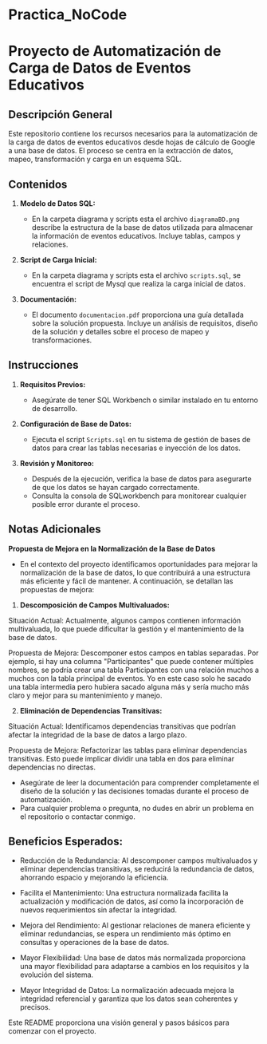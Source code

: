 # Practica_NoCode

# Proyecto de Automatización de Carga de Datos de Eventos Educativos

## Descripción General

Este repositorio contiene los recursos necesarios para la automatización de la carga de datos de eventos educativos desde hojas de cálculo de Google a una base de datos. El proceso se centra en la extracción de datos, mapeo, transformación y carga en un esquema SQL.

## Contenidos

1. **Modelo de Datos SQL:**
   - En la carpeta diagrama y scripts esta el archivo `diagramaBD.png` describe la estructura de la base de datos utilizada para almacenar la información de eventos educativos. Incluye tablas, campos y relaciones.

2. **Script de Carga Inicial:**
   - En la carpeta diagrama y scripts esta el archivo `scripts.sql`, se encuentra el script de Mysql que realiza la carga inicial de datos.

3. **Documentación:**
   - El documento `documentacion.pdf` proporciona una guía detallada sobre la solución propuesta. Incluye un análisis de requisitos, diseño de la solución y detalles sobre el proceso de mapeo y transformaciones.

## Instrucciones

1. **Requisitos Previos:**
   - Asegúrate de tener SQL Workbench o similar instalado en tu entorno de desarrollo.
   

2. **Configuración de Base de Datos:**
   - Ejecuta el script `Scripts.sql` en tu sistema de gestión de bases de datos para crear las tablas necesarias e inyección de los datos.


3. **Revisión y Monitoreo:**
   - Después de la ejecución, verifica la base de datos para asegurarte de que los datos se hayan cargado correctamente.
   - Consulta la consola de SQLworkbench para monitorear cualquier posible error durante el proceso.



## Notas Adicionales
**Propuesta de Mejora en la Normalización de la Base de Datos**

- En el contexto del proyecto identificamos oportunidades para mejorar la normalización de la base de datos, lo que contribuirá a una estructura más eficiente y fácil de mantener. A continuación, se detallan las propuestas de mejora:

1. **Descomposición de Campos Multivaluados:**
   
Situación Actual:
Actualmente, algunos campos contienen información multivaluada, lo que puede dificultar la gestión y el mantenimiento de la base de datos.

Propuesta de Mejora:
Descomponer estos campos en tablas separadas. Por ejemplo, si hay una columna "Participantes" que puede contener múltiples nombres, se podría crear una tabla Participantes con una relación muchos a muchos con la tabla principal de eventos.
Yo en este caso solo he sacado una tabla intermedia pero hubiera sacado alguna más y sería mucho más claro y mejor para su mantenimiento y manejo.

2. **Eliminación de Dependencias Transitivas:**
   
Situación Actual:
Identificamos dependencias transitivas que podrían afectar la integridad de la base de datos a largo plazo.

Propuesta de Mejora:
Refactorizar las tablas para eliminar dependencias transitivas. Esto puede implicar dividir una tabla en dos para eliminar dependencias no directas.
- Asegúrate de leer la documentación para comprender completamente el diseño de la solución y las decisiones tomadas durante el proceso de automatización.
- Para cualquier problema o pregunta, no dudes en abrir un problema en el repositorio o contactar conmigo.

## Beneficios Esperados:
- Reducción de la Redundancia: Al descomponer campos multivaluados y eliminar dependencias transitivas, se reducirá la redundancia de datos, ahorrando espacio y mejorando la eficiencia.

- Facilita el Mantenimiento: Una estructura normalizada facilita la actualización y modificación de datos, así como la incorporación de nuevos requerimientos sin afectar la integridad.

- Mejora del Rendimiento: Al gestionar relaciones de manera eficiente y eliminar redundancias, se espera un rendimiento más óptimo en consultas y operaciones de la base de datos.

- Mayor Flexibilidad: Una base de datos más normalizada proporciona una mayor flexibilidad para adaptarse a cambios en los requisitos y la evolución del sistema.

- Mayor Integridad de Datos: La normalización adecuada mejora la integridad referencial y garantiza que los datos sean coherentes y precisos.



Este README proporciona una visión general y pasos básicos para comenzar con el proyecto.
